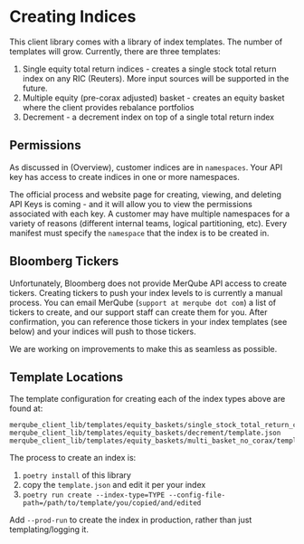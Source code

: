 # Creating Indices

This client library comes with a library of index templates.
The number of templates will grow.
Currently, there are three templates:

1. Single equity total return indices - creates a single stock total return index on any RIC (Reuters). More input sources will be supported in the future.
1. Multiple equity (pre-corax adjusted) basket - creates an equity basket where the client provides rebalance portfolios
1. Decrement - a decrement index on top of a single total return index

## Permissions
As discussed in (Overview), customer indices are in `namespaces`.
Your API key has access to create indices in one or more namespaces.

The official process and website page for creating, viewing, and deleting API Keys is coming - and it will allow you to view the permissions associated with each key.
A customer may have multiple namespaces for a variety of reasons (different internal teams, logical partitioning, etc).
Every manifest must specify the `namespace` that the index is to be created in.

## Bloomberg Tickers
Unfortunately, Bloomberg does not provide MerQube API access to create tickers. Creating tickers to push your index levels to is currently a manual process.
You can email MerQube (`support at merqube dot com`) a list of tickers to create, and our support staff can create them for you.
After confirmation, you can reference those tickers in your index templates (see below) and your indices will push to those tickers.

We are working on improvements to make this as seamless as possible.

## Template Locations

The template configuration for creating each of the index types above are found at:

    merqube_client_lib/templates/equity_baskets/single_stock_total_return_corax/template.json
    merqube_client_lib/templates/equity_baskets/decrement/template.json
    merqube_client_lib/templates/equity_baskets/multi_basket_no_corax/template.json

The process to create an index is:

1. `poetry install` of this library
2. copy the `template.json` and edit it per your index
3. `poetry run create --index-type=TYPE --config-file-path=/path/to/template/you/copied/and/edited`

Add `--prod-run` to create the index in production, rather than just templating/logging it.
